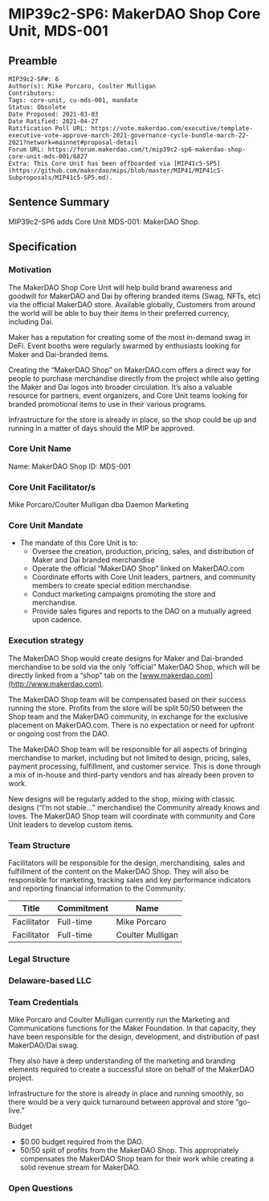 # MIP39c2-SP6: MakerDAO Shop Core Unit, MDS-001

## Preamble

```
MIP39c2-SP#: 6
Author(s): Mike Porcaro, Coulter Mulligan
Contributors: 
Tags: core-unit, cu-mds-001, mandate
Status: Obsolete
Date Proposed: 2021-03-03
Date Ratified: 2021-04-27  
Ratification Poll URL: https://vote.makerdao.com/executive/template-executive-vote-approve-march-2021-governance-cycle-bundle-march-22-2021?network=mainnet#proposal-detail
Forum URL: https://forum.makerdao.com/t/mip39c2-sp6-makerdao-shop-core-unit-mds-001/6827
Extra: This Core Unit has been offboarded via [MIP41c5-SP5](https://github.com/makerdao/mips/blob/master/MIP41/MIP41c5-Subproposals/MIP41c5-SP5.md).
```

## Sentence Summary

MIP39c2-SP6 adds Core Unit MDS-001: MakerDAO Shop.

## Specification

### Motivation

The MakerDAO Shop Core Unit will help build brand awareness and goodwill for MakerDAO and Dai by offering branded items (Swag, NFTs, etc) via the official MakerDAO store. Available globally, Customers from around the world will be able to buy their items in their preferred currency, including Dai.

Maker has a reputation for creating some of the most in-demand swag in DeFi. Event booths were regularly swarmed by enthusiasts looking for Maker and Dai-branded items.

Creating the “MakerDAO Shop” on MakerDAO.com offers a direct way for people to purchase merchandise directly from the project while also getting the Maker and Dai logos into broader circulation. It’s also a valuable resource for partners, event organizers, and Core Unit teams looking for branded promotional items to use in their various programs.

Infrastructure for the store is already in place, so the shop could be up and running in a matter of days should the MIP be approved.

### Core Unit Name

Name: MakerDAO Shop
ID: MDS-001

### Core Unit Facilitator/s

Mike Porcaro/Coulter Mulligan dba Daemon Marketing

### Core Unit Mandate

* The mandate of this Core Unit is to:
  * Oversee the creation, production, pricing, sales, and distribution of Maker and Dai branded merchandise
  * Operate the official “MakerDAO Shop” linked on MakerDAO.com
  * Coordinate efforts with Core Unit leaders, partners, and community members to create special edition merchandise.
  * Conduct marketing campaigns promoting the store and merchandise.
  * Provide sales figures and reports to the DAO on a mutually agreed upon cadence.

### Execution strategy

The MakerDAO Shop would create designs for Maker and Dai-branded merchandise to be sold via the only “official” MakerDAO Shop, which will be directly linked from a “shop” tab on the [www.makerdao.com](http://www.makerdao.com).

The MakerDAO Shop team will be compensated based on their success running the store. Profits from the store will be split 50/50 between the Shop team and the MakerDAO community, in exchange for the exclusive placement on MakerDAO.com. There is no expectation or need for upfront or ongoing cost from the DAO.

The MakerDAO Shop team will be responsible for all aspects of bringing merchandise to market, including but not limited to design, pricing, sales, payment processing, fulfillment, and customer service. This is done through a mix of in-house and third-party vendors and has already been proven to work.

New designs will be regularly added to the shop, mixing with classic designs (“I’m not stable…” merchandise) the Community already knows and loves. The MakerDAO Shop team will coordinate with community and Core Unit leaders to develop custom items.

### Team Structure

Facilitators will be responsible for the design, merchandising, sales and fulfillment of the content on the MakerDAO Shop. They will also be responsible for marketing, tracking sales and key performance indicators and reporting financial information to the Community.

|Title|Commitment|Name|
| --- | --- | --- |
|Facilitator|Full-time|Mike Porcaro|
|Facilitator|Full-time|Coulter Mulligan|

### Legal Structure

### Delaware-based LLC

### Team Credentials

Mike Porcaro and Coulter Mulligan currently run the Marketing and Communications functions for the Maker Foundation. In that capacity, they have been responsible for the design, development, and distribution of past MakerDAO/Dai swag.

They also have a deep understanding of the marketing and branding elements required to create a successful store on behalf of the MakerDAO project.

Infrastructure for the store is already in place and running smoothly, so there would be a very quick turnaround between approval and store “go-live.”

Budget

* $0.00 budget required from the DAO.
* 50/50 split of profits from the MakerDAO Shop. This appropriately compensates the MakerDAO Shop team for their work while creating a solid revenue stream for MakerDAO.

### Open Questions


